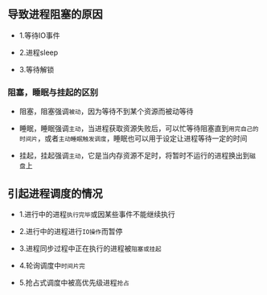 ## 导致进程阻塞的原因

- 1.等待IO事件

- 2.进程sleep

- 3.等待解锁

### 阻塞，睡眠与挂起的区别

- 阻塞，阻塞强调`被动`，因为等待不到某个资源而被动等待

- 睡眠，睡眠强调`主动`，当进程获取资源失败后，可以忙等待阻塞直到`用完自己的时间片`，或者`主动睡眠触发调度`，睡眠也可以用于设定让进程等待一定的时间

- 挂起，挂起强调`主动`，它是当内存资源不足时，将暂时不运行的进程换出到`磁盘`上


## 引起进程调度的情况

- 1.进行中的进程`执行完毕`或因某些事件不能继续执行

- 2.进行中的进程进行`IO操作`而暂停

- 3.进程同步过程中正在执行的进程被`阻塞或挂起`

- 4.轮询调度中`时间片完`

- 5.抢占式调度中被高优先级进程`抢占`